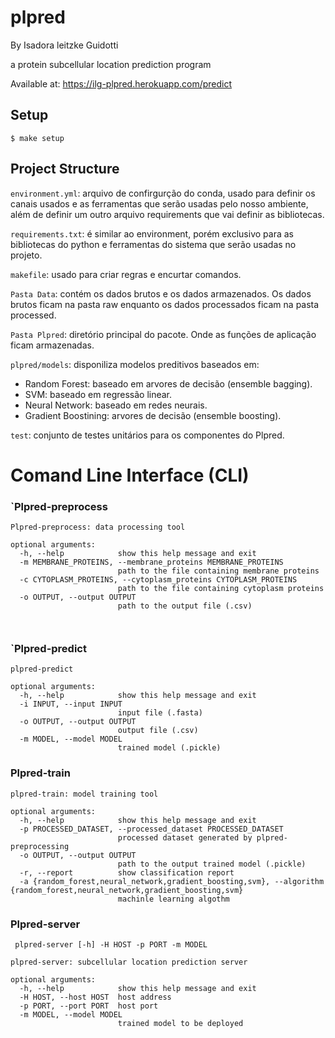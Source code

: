 # plpred

By Isadora leitzke Guidotti

a protein subcellular location prediction program 

Available at: https://ilg-plpred.herokuapp.com/predict 

## Setup

```
$ make setup
```
## Project Structure

 `environment.yml`: arquivo de confirgurção do conda, usado para definir os canais usados e as ferramentas que serão usadas pelo nosso ambiente, além de definir um outro arquivo requirements que vai definir as bibliotecas. 

 `requirements.txt`: é similar ao environment, porém exclusivo para as bibliotecas do python e ferramentas do sistema que serão usadas no projeto.

`makefile`: usado para criar regras e encurtar comandos. 

 `Pasta Data`: contém os dados brutos e os dados armazenados. Os dados brutos ficam na pasta raw enquanto os dados processados ficam na pasta processed. 

 `Pasta Plpred`: diretório principal do pacote. Onde as funções de aplicação ficam armazenadas.

`plpred/models`: disponiliza modelos preditivos baseados em: 
* Random Forest: baseado em  arvores de decisão (ensemble bagging).
* SVM: baseado em regressão linear.
* Neural Network: baseado em redes neurais.
* Gradient Boostining: arvores de decisão (ensemble boosting).

`test`: conjunto de testes unitários para os componentes do Plpred.

# Comand Line Interface (CLI)

### `Plpred-preprocess 

``` 
Plpred-preprocess: data processing tool

optional arguments:
  -h, --help            show this help message and exit
  -m MEMBRANE_PROTEINS, --membrane_proteins MEMBRANE_PROTEINS
                        path to the file containing membrane proteins
  -c CYTOPLASM_PROTEINS, --cytoplasm_proteins CYTOPLASM_PROTEINS
                        path to the file containing cytoplasm proteins
  -o OUTPUT, --output OUTPUT
                        path to the output file (.csv)

                    
``` 

### `Plpred-predict 

```
plpred-predict

optional arguments:
  -h, --help            show this help message and exit
  -i INPUT, --input INPUT
                        input file (.fasta)
  -o OUTPUT, --output OUTPUT
                        output file (.csv)
  -m MODEL, --model MODEL
                        trained model (.pickle)
```

### Plpred-train

```
plpred-train: model training tool

optional arguments:
  -h, --help            show this help message and exit
  -p PROCESSED_DATASET, --processed_dataset PROCESSED_DATASET
                        processed dataset generated by plpred-preprocessing
  -o OUTPUT, --output OUTPUT
                        path to the output trained model (.pickle)
  -r, --report          show classification report
  -a {random_forest,neural_network,gradient_boosting,svm}, --algorithm {random_forest,neural_network,gradient_boosting,svm}
                        machinle learning algothm
```
### Plpred-server

```
 plpred-server [-h] -H HOST -p PORT -m MODEL

plpred-server: subcellular location prediction server

optional arguments:
  -h, --help            show this help message and exit
  -H HOST, --host HOST  host address
  -p PORT, --port PORT  host port
  -m MODEL, --model MODEL
                        trained model to be deployed
```
